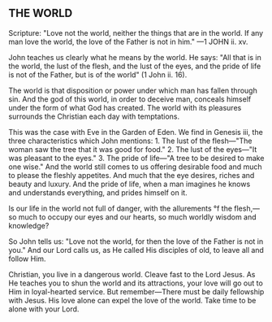 ## THE WORLD ##

Scripture: "Love not the world, neither the things that are in the world. If any man love the world, the love of the Father is not in him." —1 JOHN ii. xv.



John teaches us clearly what he means by the world. He says: "All that is in the world, the lust of the flesh, and the lust of the eyes, and the pride of life is not of the Father, but is of the world" (1 John ii. 16).

The world is that disposition or power under which man has fallen through sin. And the god of this world, in order to deceive man, conceals himself under the form of what God has created. The world with its pleasures surrounds the Christian each day with temptations.

This was the case with Eve in the Garden of Eden. We find in Genesis iii, the three characteristics which John mentions: 1. The lust of the flesh—"The woman saw the tree that it was good for food." 2. The lust of the eyes—"It was pleasant to the eyes." 3. The pride of life—"A tree to be desired to make one wise." And the world still comes to us offering desirable food and much to please the fleshly appetites. And much that the eye desires, riches and beauty and luxury. And the pride of life, when a man imagines he knows and understands everything, and prides himself on it.

Is our life in the world not full of danger, with the allurements °f the flesh,—so much to occupy our eyes and our hearts, so much worldly wisdom and knowledge?

So John tells us: "Love not the world, for then the love of the Father is not in you." And our Lord calls us, as He called His disciples of old, to leave all and follow Him.

Christian, you live in a dangerous world. Cleave fast to the Lord Jesus. As He teaches you to shun the world and its attractions, your love will go out to Him in loyal-hearted service. But remember—There must be daily fellowship with Jesus. His love alone can expel the love of the world. Take time to be alone with your Lord.

